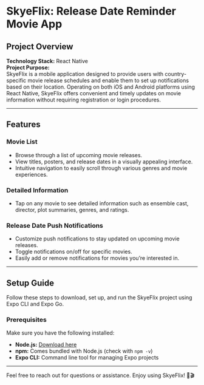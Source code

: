 # SkyeFlix: Release Date Reminder Movie App

## Project Overview

**Technology Stack:** React Native  
**Project Purpose:**  
SkyeFlix is a mobile application designed to provide users with country-specific movie release schedules and enable them to set up notifications based on their location. Operating on both iOS and Android platforms using React Native, SkyeFlix offers convenient and timely updates on movie information without requiring registration or login procedures.

---

## Features

### Movie List

- Browse through a list of upcoming movie releases.
- View titles, posters, and release dates in a visually appealing interface.
- Intuitive navigation to easily scroll through various genres and movie experiences.

### Detailed Information

- Tap on any movie to see detailed information such as ensemble cast, director, plot summaries, genres, and ratings.

### Release Date Push Notifications

- Customize push notifications to stay updated on upcoming movie releases.
- Toggle notifications on/off for specific movies.
- Easily add or remove notifications for movies you’re interested in.

---

## Setup Guide

Follow these steps to download, set up, and run the SkyeFlix project using Expo CLI and Expo Go.

### Prerequisites

Make sure you have the following installed:

- **Node.js:** [Download here](https://nodejs.org/)
- **npm:** Comes bundled with Node.js (check with `npm -v`)
- **Expo CLI:** Command line tool for managing Expo projects

---

Feel free to reach out for questions or assistance. Enjoy using SkyeFlix! 🍿🎬
